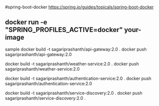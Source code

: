 #spring-boot-docker
https://spring.io/guides/topicals/spring-boot-docker


## docker run -e "SPRING_PROFILES_ACTIVE=docker" your-image


sample 
docker build -t sagariprashanth/api-gateway:2.0 .
docker push sagariprashanth/api-gateway:2.0

docker build -t sagariprashanth/weather-service:2.0 .
docker push sagariprashanth/weather-service:2.0

docker build -t sagariprashanth/authentication-service:2.0 .
docker push sagariprashanth/authentication-service:2.0

docker build -t sagariprashanth/service-discovery:2.0 .
docker push sagariprashanth/service-discovery:2.0 .
